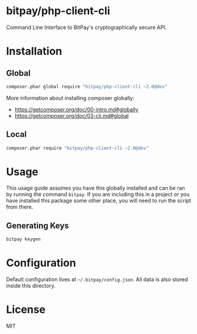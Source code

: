 bitpay/php-client-cli
=====================

Command Line Interface to BitPay's cryptographically secure API.

# Installation

## Global

```bash
composer.phar global require "bitpay/php-client-cli ~2.0@dev"
```

More information about installing composer globally:

* https://getcomposer.org/doc/00-intro.md#globally
* https://getcomposer.org/doc/03-cli.md#global

## Local

```bash
composer.phar require "bitpay/php-client-cli ~2.0@dev"
```

# Usage

This usage guide assumes you have this globally installed and can be ran by
running the command `bitpay`. If you are including this in a project or you
have installed this package some other place, you will need to run the script
from there.

## Generating Keys

```bash
bitpay keygen
```

# Configuration

Default configuration lives at `~/.bitpay/config.json`. All data is also stored
inside this directory.

# License

MIT
